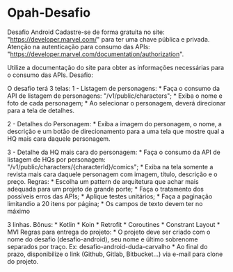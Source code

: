 # Opah-Desafio

Desafio Android  Cadastre-se de forma gratuita no site: "https://developer.marvel.com/" para ter uma chave pública e privada. Atenção na autenticação para consumo das APIs: "https://developer.marvel.com/documentation/authorization".

Utilize a documentação do site para obter as informações necessárias para o consumo das APIs.  Desafio: 

O desafio terá 3 telas:
1 - Listagem de personagens: * Faça o consumo da API de listagem de personagens: "/v1/public/characters";  * Exiba o nome e foto de cada personagem; * Ao selecionar o personagem, deverá direcionar para a tela de detalhes.  

2 - Detalhes do Personagem: * Exiba a imagem do personagem, o nome, a descrição e um botão de direcionamento para a uma tela que mostre qual a HQ mais cara daquele personagem. 

3 - Detalhe da HQ mais cara do personagem:  * Faça o consumo da API de listagem de HQs por personagem: "/v1/public/characters/{characterId}/comics"; * Exiba na tela somente a revista mais cara daquele personagem com imagem, título, descrição e o preço.   Regras: * Escolha um pattern de arquitetura que achar mais adequada para um projeto de grande porte; * Faça o tratamento dos possíveis erros das APIs; * Aplique testes unitários; * Faça a paginação limitandio a 20 itens por página; * Os campos de texto devem ter no máximo 

3 linhas.   Bônus: * Kotlin * Koin * Retrofit * Coroutines * Constrant Layout * MVI   Regras para entrega do projeto: * O projeto deve ser criado com o nome do desafio (desafio-android), seu nome e último sobrenome separados por traço. Ex: desafio-android-duda-carvalho * Ao final do prazo, disponibilize o link (Github, Gitlab, Bitbucket...) via e-mail para clone do projeto.


